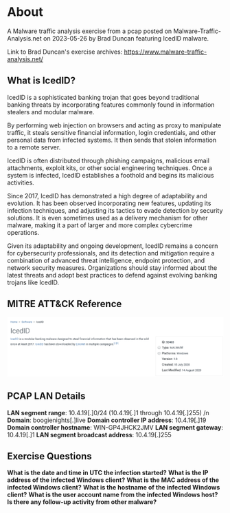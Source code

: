 # About
A Malware traffic analysis exercise from a pcap posted on Malware-Traffic-Analysis.net on 2023-05-26 by Brad Duncan featuring IcedID malware.

Link to Brad Duncan's exercise archives: https://www.malware-traffic-analysis.net/
## What is IcedID?
IcedID is a sophisticated banking trojan that goes beyond traditional banking threats by incorporating features commonly found in information stealers and modular malware.

By performing web injection on browsers and acting as proxy to manipulate traffic, it steals sensitive financial information, login credentials, and other personal data from infected systems. It then sends that stolen information to a remote server.

IcedID is often distributed through phishing campaigns, malicious email attachments, exploit kits, or other social engineering techniques. Once a system is infected, IcedID establishes a foothold and begins its malicious activities.

Since 2017, IcedID has demonstrated a high degree of adaptability and evolution. It has been observed incorporating new features, updating its infection techniques, and adjusting its tactics to evade detection by security solutions. It is even sometimes used as a delivery mechanism for other malware, making it a part of larger and more complex cybercrime operations.

Given its adaptability and ongoing development, IcedID remains a concern for cybersecurity professionals, and its detection and mitigation require a combination of advanced threat intelligence, endpoint protection, and network security measures. Organizations should stay informed about the latest threats and adopt best practices to defend against evolving banking trojans like IcedID.

## MITRE ATT&CK Reference
![](img/IcedID.png)

## PCAP LAN Details 
**LAN segment range**: 10.4.19[.]0/24 (10.4.19[.]1 through 10.4.19[.]255) /n
**Domain**: boogienights[.]live
**Domain controller IP address**: 10.4.19[.]19
**Domain controller hostname**: WIN-GP4JHCK2JMV
**LAN segment gateway**: 10.4.19[.]1
**LAN segment broadcast address**: 10.4.19[.]255

## Exercise Questions
**What is the date and time in UTC the infection started?**
**What is the IP address of the infected Windows client?**
**What is the MAC address of the infected Windows client?**
**What is the hostname of the infected Windows client?**
**What is the user account name from the infected Windows host?**
**Is there any follow-up activity from other malware?**

